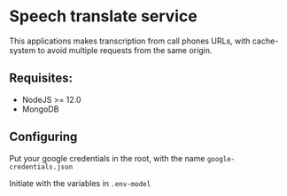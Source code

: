 # Speech translate service

This applications makes transcription from call phones URLs, with cache-system to avoid multiple requests from the same origin.

## Requisites:

- NodeJS >= 12.0
- MongoDB

## Configuring

Put your google credentials in the root, with the name `google-credentials.json`

Initiate with the variables in `.env-model`
